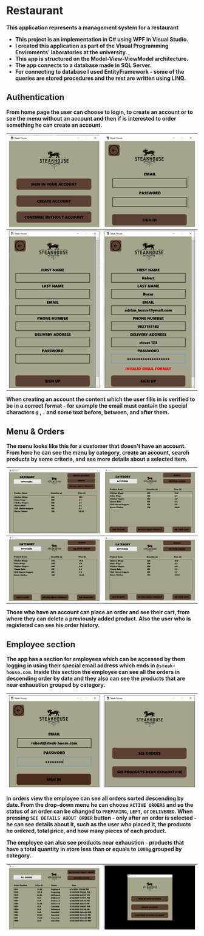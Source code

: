 # Restaurant

**This application represents a management system for a restaurant**

- __This project is an implementation in C# using WPF in Visual Studio.__
- __I created this application as part of the Visual Programming Enviroments' laboratories at the university.__
- __This app is structured on the Model-View-ViewModel architecture.__
- __The app connects to a database made in SQL Server.__
- __For connecting to database I used EntityFramework - some of the queries are stored procedures and the rest are written using LINQ.__

## Authentication

__From home page the user can choose to login, to create an account or to see the menu without an account and then if is interested to order something he can create an account.__

| ![](images/StartPage.png) | ![](images/SignInPage.png) |
|:---:|:---:|
| ![](images/SignUpPage.png) | ![](images/SignUpError.png) |

__When creating an account the content which the user fills in is verified to be in a correct format - for example the email must contain the special characters `@` , `.` and some text before, between, and after them.__

## Menu & Orders

__The menu looks like this for a customer that doesn't have an account. From here he can see the menu by category, create an account, search products by some criteria, and see more details about a selected item.__

| ![](images/MenuWithoutAccount.png) | ![](images/Menu.gif) |
|:---:|:---:|
| ![](images/Search.gif) | ![](images/Orders.gif) |

__Those who have an account can place an order and see their cart, from where they can delete a previously added product. Also the user who is registered can see his order history.__

## Employee section

__The app has a section for employees which can be accessed by them logging in using their special email address which ends in `@steak-house.com`. Inside this section the employee can see all the orders in descending order by date and they also can see the products that are near exhaustion grouped by category.__

| ![](images/EmployeeLogin.png) | ![](images/EmployeeStartPage.png) |
|:---:|:---:|

__In orders view the employee can see all orders sorted descending by date. From the drop-down menu he can choose `ACTIVE ORDERS` and so the status of an order can be changed to `PREPARING`, `LEFT`, or `DELIVERED`. When pressing `SEE DETAILS ABOUT ORDER` button - only after an order is selected - he can see details about it, such as the user who placed it, the products he ordered, total price, and how many pieces of each product.__

__The employee can also see products near exhaustion - products that have a total quantity in store less than or equals to `1000g` grouped by category.__

| ![](images/EmployeeOrders.gif) | ![](images/EmployeeProducts.gif) |
|:---:|:---:|
